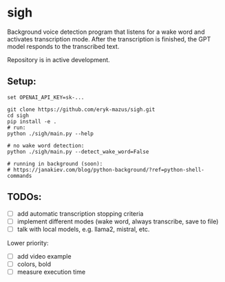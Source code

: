 # sigh

Background voice detection program that listens for a wake word and activates transcription mode.
After the transcription is finished, the GPT model responds to the transcribed text.

Repository is in active development.

## Setup:

```
set OPENAI_API_KEY=sk-...

git clone https://github.com/eryk-mazus/sigh.git
cd sigh
pip install -e .
# run:
python ./sigh/main.py --help

# no wake word detection:
python ./sigh/main.py --detect_wake_word=False

# running in background (soon):
# https://janakiev.com/blog/python-background/?ref=python-shell-commands
```

## TODOs:
- [ ] add automatic transcription stopping criteria
- [ ] implement different modes (wake word, always transcribe, save to file)
- [ ] talk with local models, e.g. llama2, mistral, etc.

Lower priority:
- [ ] add video example
- [ ] colors, bold
- [ ] measure execution time
